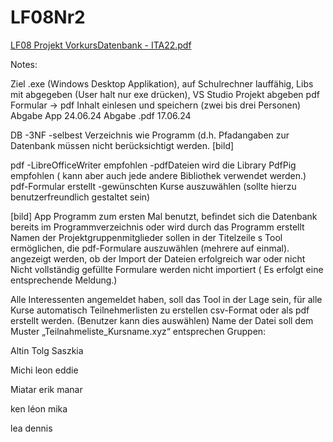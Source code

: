 # LF08Nr2
[LF08 Projekt VorkursDatenbank - ITA22.pdf](https://github.com/wikiPiki-ai/LF08Nr2/files/15293072/LF08.Projekt.VorkursDatenbank.-.ITA22.pdf)

Notes:

Ziel .exe (Windows Desktop Applikation), auf Schulrechner lauffähig, Libs mit abgegeben (User halt nur exe drücken), VS Studio Projekt abgeben pdf Formular -> pdf Inhalt einlesen und speichern (zwei bis drei Personen) Abgabe App 24.06.24 Abgabe .pdf 17.06.24

DB -3NF -selbest Verzeichnis wie Programm (d.h. Pfadangaben zur Datenbank müssen nicht berücksichtigt werden. [bild]

pdf -LibreOfficeWriter empfohlen -pdfDateien wird die Library PdfPig empfohlen ( kann aber auch jede andere Bibliothek verwendet werden.) pdf-Formular erstellt -gewünschten Kurse auszuwählen (sollte hierzu benutzerfreundlich gestaltet sein)

[bild]
App Programm zum ersten Mal benutzt, befindet sich die Datenbank bereits im Programmverzeichnis oder wird durch das Programm erstellt Namen der Projektgruppenmitglieder sollen in der Titelzeile s Tool ermöglichen, die pdf-Formulare auszuwählen (mehrere auf einmal). angezeigt werden, ob der Import der Dateien erfolgreich war oder nicht Nicht vollständig gefüllte Formulare werden nicht importiert ( Es erfolgt eine entsprechende Meldung.)

Alle Interessenten angemeldet haben, soll das Tool in der Lage sein, für alle
Kurse automatisch Teilnehmerlisten zu erstellen csv-Format oder als pdf erstellt 	werden. (Benutzer kann dies auswählen)
Name der Datei soll dem Muster
„Teilnahmeliste_Kursname.xyz“ entsprechen
Gruppen:

Altin Tolg Saszkia

Michi leon eddie

Miatar erik manar

ken léon mika

lea dennis

